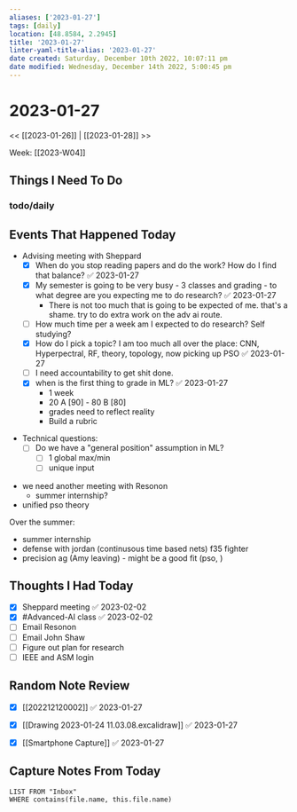 ```yaml
---
aliases: ['2023-01-27']
tags: [daily]
location: [48.8584, 2.2945]
title: '2023-01-27'
linter-yaml-title-alias: '2023-01-27'
date created: Saturday, December 10th 2022, 10:07:11 pm
date modified: Wednesday, December 14th 2022, 5:00:45 pm
---
```


# 2023-01-27

<< [[2023-01-26]] | [[2023-01-28]] >>

Week: [[2023-W04]]

## Things I Need To Do

### todo/daily

## Events That Happened Today
- Advising meeting with Sheppard 
	- [x] When do you stop reading papers and do the work? How do I find that balance? ✅ 2023-01-27
	- [x] My semester is going to be very busy - 3 classes and grading - to what degree are you expecting me to do research? ✅ 2023-01-27
		- There is not too much that is going to be expected of me. that's a shame. try to do extra work on the adv ai route.
	- [ ] How much time per a week am I expected to do research? Self studying?
	- [x] How do I pick a topic? I am too much all over the place: CNN, Hyperpectral, RF, theory, topology, now picking up PSO ✅ 2023-01-27
	- [ ] I need accountability to get shit done. 
	- [x] when is the first thing to grade in ML? ✅ 2023-01-27
		- 1 week
		- 20 A [90] - 80 B [80]
		- grades need to reflect reality
		- Build a rubric
* Technical questions:
	* [ ] Do we have a "general position" assumption in ML? 
		* [ ] 1 global max/min
		* [ ] unique input

- we need another meeting with Resonon
	-  summer internship?
- unified pso theory

Over the summer:
- summer internship
- defense with jordan (continusous time based nets) f35 fighter
- precision ag (Amy leaving) - might be a good fit (pso, )

## Thoughts I Had Today
- [x] Sheppard meeting ✅ 2023-02-02
- [x] #Advanced-AI class ✅ 2023-02-02
- [ ] Email Resonon
- [ ] Email John Shaw
- [ ] Figure out plan for research
- [ ] IEEE and ASM login

## Random Note Review


- [x] [[202212120002]] ✅ 2023-01-27
- [x] [[Drawing 2023-01-24 11.03.08.excalidraw]] ✅ 2023-01-27
- [x] [[Smartphone Capture]] ✅ 2023-01-27



## Capture Notes From Today

```dataview
LIST FROM "Inbox"
WHERE contains(file.name, this.file.name)
```
